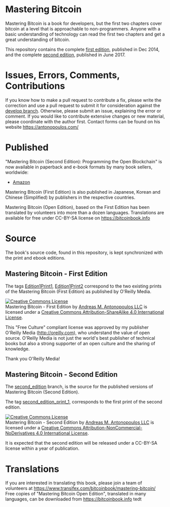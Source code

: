 # Mastering Bitcoin

Mastering Bitcoin is a book for developers, but the first two chapters cover bitcoin at a level that is approachable to non-programmers. Anyone with a basic understanding of technology can read the first two chapters and get a great understanding of bitcoin.

This repository contains the complete [first edition](https://github.com/bitcoinbook/bitcoinbook/tree/first_edition), published in Dec 2014, and the complete [second edition](https://github.com/bitcoinbook/bitcoinbook/tree/second_edition), published in June 2017.

# Issues, Errors, Comments, Contributions

If you know how to make a pull request to contribute a fix, please write the correction and use a pull request to submit it for consideration against the [develop branch](https://github.com/bitcoinbook/bitcoinbook/tree/develop). Otherwise, please submit an issue, explaining the error or comment. If you would like to contribute extensive changes or new material, please coordinate with the author first. Contact forms can be found on his website https://antonopoulos.com/

# Published

"Mastering Bitcoin (Second Edition): Programming the Open Blockchain" is now available in paperback and e-book formats by many book sellers, worldwide:

* [Amazon](https://www.amazon.com/Mastering-Bitcoin-Programming-Open-Blockchain/dp/1491954388)

Mastering Bitcoin (First Edition) is also published in Japanese, Korean and Chinese (Simplified) by publishers in the respective countries.

Mastering Bitcoin (Open Edition), based on the First Edition has been translated by volunteers into more than a dozen languages. Translations are available for free under CC-BY-SA license on https://bitcoinbook.info

# Source

The book's source code, found in this repository, is kept synchronized with the print and ebook editions.

## Mastering Bitcoin - First Edition

The tags [Edition1Print1](https://github.com/bitcoinbook/bitcoinbook/releases/tag/Edition1Print1), [Edition1Print2](https://github.com/bitcoinbook/bitcoinbook/releases/tag/Edition1Print2) correspond to the two existing prints of the Mastering Bitcoin (First Edition) as published by O'Reilly Media.

<a rel="license" href="http://creativecommons.org/licenses/by-sa/4.0/"><img alt="Creative Commons License" style="border-width:0" src="https://i.creativecommons.org/l/by-sa/4.0/88x31.png" /></a><br /><span xmlns:dct="http://purl.org/dc/terms/" href="http://purl.org/dc/dcmitype/Text" property="dct:title" rel="dct:type">Mastering Bitcoin - First Edition</span> by <a xmlns:cc="http://creativecommons.org/ns#" href="http://antonopoulos.com/" property="cc:attributionName" rel="cc:attributionURL">Andreas M. Antonopoulos LLC</a> is licensed under a <a rel="license" href="http://creativecommons.org/licenses/by-sa/4.0/">Creative Commons Attribution-ShareAlike 4.0 International License</a>.

This "Free Culture" compliant license was approved by my publisher O'Reilly Media (http://oreilly.com), who understand the value of open source. O'Reilly Media is not just the world's best publisher of technical books but also a strong supporter of an open culture and the sharing of knowledge.

Thank you O'Reilly Media!

## Mastering Bitcoin - Second Edition

The [second_edition](https://github.com/bitcoinbook/bitcoinbook/tree/second_edition) branch, is the source for the published versions of Mastering Bitcoin (Second Edition).

The tag [second_edition_print_1](https://github.com/bitcoinbook/bitcoinbook/releases/tag/second_edition_print_1), corresponds to the first print of the second edition.

<a rel="license" href="http://creativecommons.org/licenses/by-nc-nd/4.0/"><img alt="Creative Commons License" style="border-width:0" src="https://i.creativecommons.org/l/by-nc-nd/4.0/88x31.png" /></a><br /><span xmlns:dct="http://purl.org/dc/terms/" property="dct:title">Mastering Bitcoin - Second Edition</span> by <a xmlns:cc="http://creativecommons.org/ns#" href="https://antonopoulos.com/" property="cc:attributionName" rel="cc:attributionURL">Andreas M. Antonopoulos LLC</a> is licensed under a <a rel="license" href="http://creativecommons.org/licenses/by-nc-nd/4.0/">Creative Commons Attribution-NonCommercial-NoDerivatives 4.0 International License</a>.

It is expected that the second edition will be released under a CC-BY-SA license within a year of publication.

# Translations

If you are interested in translating this book, please join a team of volunteers at https://www.transifex.com/bitcoinbook/mastering-bitcoin/
Free copies of "Mastering Bitcoin Open Edition", translated in many languages, can be downloaded from https://bitcoinbook.info
tedt
